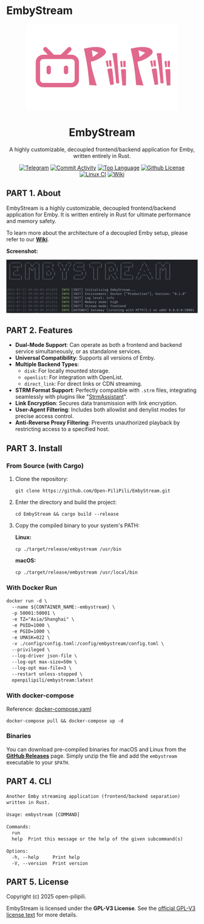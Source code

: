 # EmbyStream

<p align="center">
<a href="https://github.com/Open-PiliPili/EmbyStream">
<img alt="EmbyStream Logo" src="https://raw.githubusercontent.com/Open-PiliPili/EmbyStream/main/res/imgs/logo.jpg" width="400" />
</a>
</p>
<h1 align="center">EmbyStream</h1>
<p align="center">
A highly customizable, decoupled frontend/backend application for Emby, written entirely in Rust.
</p>
<p align="center">
<a href="https://t.me/openpilipili_chat"><img src="https://img.shields.io/badge/-Telegram_Group-red?color=blue&logo=telegram&logoColor=white" alt="Telegram"></a>
<a href="https://github.com/open-pilipili/EmbyStream/commit/main"><img src="https://img.shields.io/github/commit-activity/m/open-pilipili/EmbyStream/main" alt="Commit Activity"></a>
<a href="https://github.com/open-pilipili/EmbyStream"><img src="https://img.shields.io/github/languages/top/open-pilipili/EmbyStream" alt="Top Language"></a>
<a href="https://github.com/open-pilipili/EmbyStream/blob/main/LICENSE"><img src="https://img.shields.io/github/license/open-pilipili/EmbyStream" alt="Github License"></a>
<a href="https://github.com/Open-PiliPili/EmbyStream/actions/workflows/ci.yaml"><img src="https://github.com/Open-PiliPili/EmbyStream/actions/workflows/ci.yaml/badge.svg" alt="Linux CI"></a> <a href="https://github.com/open-pilipili/EmbyStream/wiki"><img src="https://img.shields.io/badge/-Wiki-red?color=blue&logo=github&logoColor=white" alt="Wiki"></a>
</p>

## PART 1. About

EmbyStream is a highly customizable, decoupled frontend/backend application for Emby. It is written entirely in Rust for ultimate performance and memory safety.

To learn more about the architecture of a decoupled Emby setup, please refer to our [**Wiki**](https://www.google.com/search?q=https://github.com/Open-PiliPili/EmbyStream/wiki).

**Screenshot:**

<div align="center">
 <img src="https://raw.githubusercontent.com/Open-PiliPili/EmbyStream/main/res/imgs/run_log.png"/>
</div>

## PART 2. Features

- **Dual-Mode Support**: Can operate as both a frontend and backend service simultaneously, or as standalone services.
- **Universal Compatibility**: Supports all versions of Emby.
- **Multiple Backend Types**:
    - `disk`: For locally mounted storage.
    - `openlist`: For integration with OpenList.
    - `direct_link`: For direct links or CDN streaming.
- **STRM Format Support**: Perfectly compatible with `.strm` files, integrating seamlessly with plugins like "[StrmAssistant](https://github.com/sjtuross/StrmAssistant/wiki)".
- **Link Encryption**: Secures data transmission with link encryption.
- **User-Agent Filtering**: Includes both allowlist and denylist modes for precise access control.
- **Anti-Reverse Proxy Filtering**: Prevents unauthorized playback by restricting access to a specified host.

## PART 3. Install

### From Source (with Cargo)

1. Clone the repository:

   ```shell
   git clone https://github.com/Open-PiliPili/EmbyStream.git
   ```

2. Enter the directory and build the project:

   ```shell
   cd EmbyStream && cargo build --release
   ```

3. Copy the compiled binary to your system's PATH:

    **Linux:**
    ```shell
    cp ./target/release/embystream /usr/bin
    ```

    **macOS:**

    ```shell
    cp ./target/release/embystream /usr/local/bin
    ```

### With Docker Run

```shell
docker run -d \
  --name ${CONTAINER_NAME:-embystream} \
  -p 50001:50001 \
  -e TZ="Asia/Shanghai" \
  -e PUID=1000 \
  -e PGID=1000 \
  -e UMASK=022 \
  -v ./config/config.toml:/config/embystream/config.toml \
  --privileged \
  --log-driver json-file \
  --log-opt max-size=50m \
  --log-opt max-file=3 \
  --restart unless-stopped \
  openpilipili/embystream:latest
```

### With docker-compose

Reference: [docker-compose.yaml](https://raw.githubusercontent.com/Open-PiliPili/EmbyStream/main/template/docker/docker-compose.yaml)
```shell
docker-compose pull && docker-compose up -d
```

### Binaries

You can download pre-compiled binaries for macOS and Linux from the [**GitHub Releases**](https://github.com/Open-PiliPili/EmbyStream/tags) page. Simply unzip the file and add the `embystream` executable to your `$PATH`.

## PART 4. CLI

```shell
Another Emby streaming application (frontend/backend separation) written in Rust.

Usage: embystream [COMMAND]

Commands:
  run   
  help  Print this message or the help of the given subcommand(s)

Options:
  -h, --help     Print help
  -V, --version  Print version
```

## PART 5. License

Copyright (c) 2025 open-pilipili.

EmbyStream is licensed under the **GPL-V3 License**. See the [official GPL-V3 license text](https://www.gnu.org/licenses/gpl-3.0.html) for more details.
